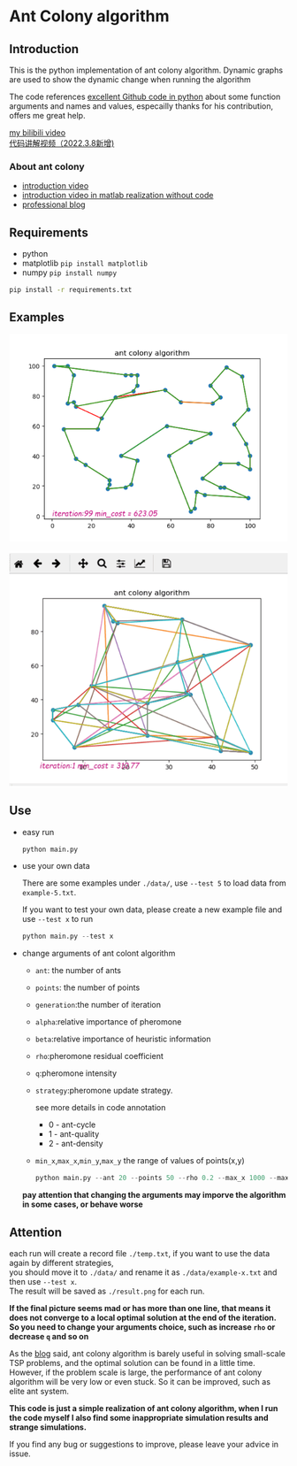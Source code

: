 # Ant Colony algorithm

## Introduction

This is the python implementation of ant colony algorithm.
Dynamic graphs are used to show the dynamic change when running the algorithm

The code references [excellent Github code in python](https://github.com/ppoffice/ant-colony-tsp) about some function arguments and names and values, especailly thanks for his contribution, offers me great help.

[my bilibili video](https://www.bilibili.com/video/BV19L4y1t7xY?spm_id_from=333.999.0.0)<br>
[代码讲解视频（2022.3.8新增)](https://github.com/learner-lu/Ant-colony-algorithm/releases/download/v0.0.1/2022-03-07.19-46-59.mkv)

### About ant colony

- [introduction video](https://www.bilibili.com/video/BV17V411a7yf?from=search&seid=12790218810323775687&spm_id_from=333.337.0.0)
- [introduction video in matlab realization without code](https://www.bilibili.com/video/BV1ZA411v7pC?from=search&seid=12790218810323775687&spm_id_from=333.337.0.0)
- [professional blog](https://www.cnblogs.com/bokeyuancj/p/11798635.html)

## Requirements

- python
- matplotlib `pip install matplotlib`
- numpy `pip install numpy`

```bash
pip install -r requirements.txt
```

## Examples

![result](https://raw.githubusercontent.com/learner-lu/picbed/master/result.png)

![dynamic](https://raw.githubusercontent.com/learner-lu/picbed/master/asdqw.gif)

## Use

- easy run

  ```python
  python main.py
  ```

- use your own data

  There are some examples under `./data/`, use `--test 5` to load data from `example-5.txt`.

  If you want to test your own data, please create a new example file and use `--test x` to run

  ```python
  python main.py --test x
  ```

- change arguments of ant colont algorithm

  - `ant`: the number of ants
  - `points`: the number of points
  - `generation`:the number of iteration
  - `alpha`:relative importance of pheromone
  - `beta`:relative importance of heuristic information
  - `rho`:pheromone residual coefficient
  - `q`:pheromone intensity
  - `strategy`:pheromone update strategy.
  
    see more details in code annotation

    - 0 - ant-cycle
    - 1 - ant-quality
    - 2 - ant-density
  
  - `min_x`,`max_x`,`min_y`,`max_y` the range of values of points(x,y)

    ```python
    python main.py --ant 20 --points 50 --rho 0.2 --max_x 1000 --max_y 1000
    ```

  **pay attention that changing the arguments may imporve the algorithm in some cases, or behave worse**

## Attention

  each run will create a record file `./temp.txt`, if you want to use the data again by different strategies,\
  you should move it to `./data/` and rename it as `./data/example-x.txt` and then use `--test x`.\
  The result will be saved as `./result.png` for each run.

  **If the final picture seems mad or has more than one line, that means it does not converge to a local optimal solution at the end of the iteration. So you need to change your arguments choice, such as increase `rho` or decrease `q` and so on**

  As the [blog](https://www.cnblogs.com/bokeyuancj/p/11798635.html) said, ant colony algorithm is barely useful in solving small-scale TSP problems, and the optimal solution can be found in a little time. However, if the problem scale is large, the performance of ant colony algorithm will be very low or even stuck. So it can be improved, such as elite ant system.

  **This code is just a simple realization of ant colony algorithm, when I run the code myself I also find some inappropriate simulation results and strange simulations.**

  If you find any bug or suggestions to improve, please leave your advice in issue.
